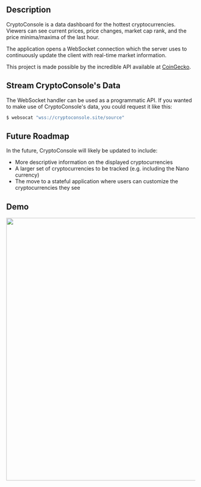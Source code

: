 ## Description

CryptoConsole is a data dashboard for the hottest cryptocurrencies.
Viewers can see current prices, price changes, market cap rank, and the price minima/maxima of the last hour.

The application opens a WebSocket connection which the server uses to continuously update the client with real-time market information.

This project is made possible by the incredible API available at [CoinGecko](https://www.coingecko.com/en).

## Stream CryptoConsole's Data

The WebSocket handler can be used as a programmatic API. If you wanted to make use of CryptoConsole's data, you could request it like this:
```bash
$ websocat "wss://cryptoconsole.site/source"
```

## Future Roadmap

In the future, CryptoConsole will likely be updated to include:
- More descriptive information on the displayed cryptocurrencies
- A larger set of cryptocurrencies to be tracked (e.g. including the Nano currency)
- The move to a stateful application where users can customize the cryptocurrencies they see

## Demo

<p align='center'>
	<img src="assets/cc_demo.png" width="700px">
</p>
